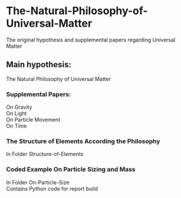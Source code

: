 # The-Natural-Philosophy-of-Universal-Matter
The original hypothesis and supplemental papers regarding Universal Matter

## Main hypothesis:
The Natural Philosophy of Universal Matter

### Supplemental Papers:
On Gravity\
On Light\
On Particle Movement\
On Time

### The Structure of Elements According the Philosophy
In Folder Structure-of-Elements
  
### Coded Example On Particle Sizing and Mass
In Folder On-Particle-Size\
Contains Python code for report build
